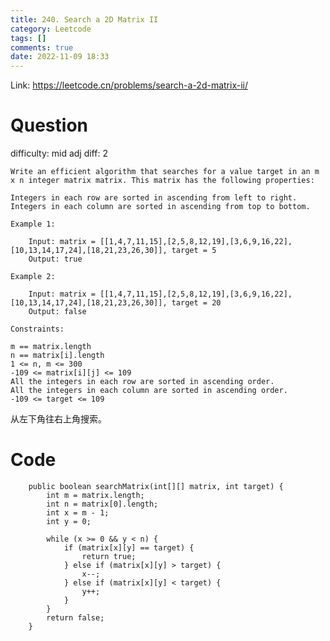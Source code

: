 ```yaml
---
title: 240. Search a 2D Matrix II
category: Leetcode
tags: []
comments: true
date: 2022-11-09 18:33
---
```



Link: https://leetcode.cn/problems/search-a-2d-matrix-ii/

# Question

difficulty: mid
adj diff: 2

    Write an efficient algorithm that searches for a value target in an m x n integer matrix matrix. This matrix has the following properties:

    Integers in each row are sorted in ascending from left to right.
    Integers in each column are sorted in ascending from top to bottom.

    Example 1:

        Input: matrix = [[1,4,7,11,15],[2,5,8,12,19],[3,6,9,16,22],[10,13,14,17,24],[18,21,23,26,30]], target = 5
        Output: true

    Example 2:

        Input: matrix = [[1,4,7,11,15],[2,5,8,12,19],[3,6,9,16,22],[10,13,14,17,24],[18,21,23,26,30]], target = 20
        Output: false

    Constraints:

    m == matrix.length
    n == matrix[i].length
    1 <= n, m <= 300
    -109 <= matrix[i][j] <= 109
    All the integers in each row are sorted in ascending order.
    All the integers in each column are sorted in ascending order.
    -109 <= target <= 109

从左下角往右上角搜索。

# Code

```
    public boolean searchMatrix(int[][] matrix, int target) {
        int m = matrix.length;
        int n = matrix[0].length;
        int x = m - 1;
        int y = 0;

        while (x >= 0 && y < n) {
            if (matrix[x][y] == target) {
                return true;
            } else if (matrix[x][y] > target) {
                x--;
            } else if (matrix[x][y] < target) {
                y++;
            }
        }
        return false;
    }
```
